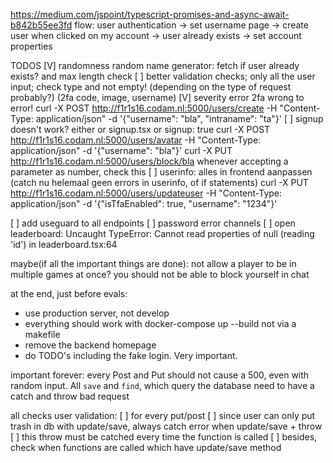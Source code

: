 https://medium.com/jspoint/typescript-promises-and-async-await-b842b55ee3fd
flow:
user authentication -> set username page -> create user
when clicked on my account -> user already exists -> set account properties

TODOS
[V] randomness random name generator: fetch if user already exists? and max length check
[ ] better validation checks; only all the user input; check type and not empty! (depending on the type of request probably?) (2fa code, image, username)
[V] severity error 2fa wrong to error!
curl -X POST http://f1r1s16.codam.nl:5000/users/create -H "Content-Type: application/json" -d '{"username": "bla", "intraname": "ta"}'
[ ] signup doesn't work? either or signup.tsx or signup: true
curl -X POST http://f1r1s16.codam.nl:5000/users/avatar -H "Content-Type: application/json" -d '{"username": "bla"}'
curl -X PUT http://f1r1s16.codam.nl:5000/users/block/bla
whenever accepting a parameter as number, check this 
[ ] userinfo: alles in frontend aanpassen (catch nu helemaal geen errors in userinfo, of if statements)
curl -X PUT http://f1r1s16.codam.nl:5000/users/updateuser -H "Content-Type: application/json" -d '{"isTfaEnabled": true, "username": "1234"}'

[ ] add useguard to all endpoints
[ ] password error channels
[ ] open leaderboard: Uncaught TypeError: Cannot read properties of null (reading 'id') in leaderboard.tsx:64

maybe(if all the important things are done):
not allow a player to be in multiple games at once?
you should not be able to block yourself in chat

at the end, just before evals:
- use production server, not develop
- everything should work with
  docker-compose up --build
  not via a makefile
- remove the backend homepage
- do TODO's including the fake login. Very important.

important forever:
every Post and Put should not cause a 500, even with random input. All `save` and `find`, which query the database need to have a catch and throw bad request


all checks user validation:
[ ] for every put/post
[ ] since user can only put trash in db with update/save, always catch error when update/save + throw
[ ] this throw must be catched every time the function is called
[ ] besides, check when functions are called which have update/save method

